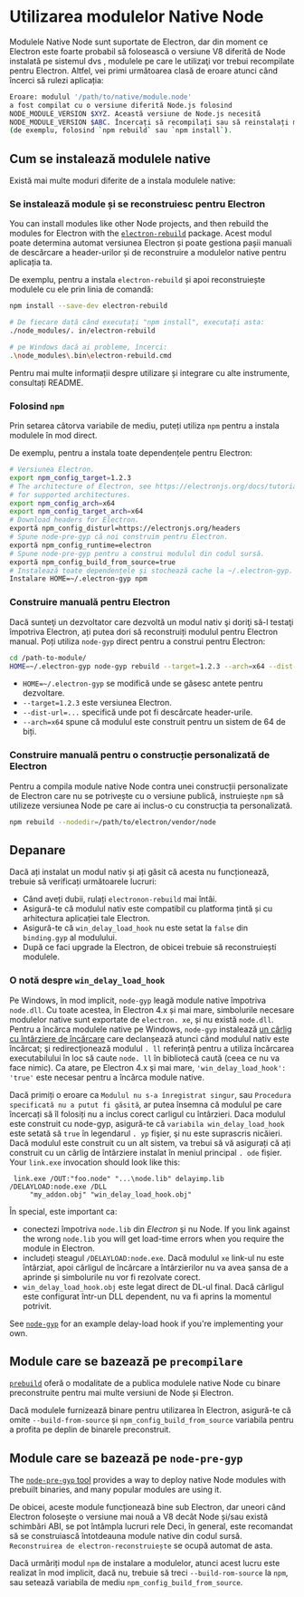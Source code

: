 # Utilizarea modulelor Native Node

Modulele Native Node sunt suportate de Electron, dar din moment ce Electron este foarte probabil să folosească o versiune V8 diferită de Node instalată pe sistemul dvs , modulele pe care le utilizaţi vor trebui recompilate pentru Electron. Altfel, vei primi următoarea clasă de eroare atunci când încerci să rulezi aplicația:

```sh
Eroare: modulul '/path/to/native/module.node'
a fost compilat cu o versiune diferită Node.js folosind
NODE_MODULE_VERSION $XYZ. Această versiune de Node.js necesită
NODE_MODULE_VERSION $ABC. Încercați să recompilați sau să reinstalați modulul
(de exemplu, folosind `npm rebuild` sau `npm install`).
```

## Cum se instalează modulele native

Există mai multe moduri diferite de a instala modulele native:

### Se instalează module și se reconstruiesc pentru Electron

You can install modules like other Node projects, and then rebuild the modules for Electron with the [`electron-rebuild`][electron-rebuild] package. Acest modul poate determina automat versiunea Electron și poate gestiona pașii manuali de descărcare a header-urilor și de reconstruire a modulelor native pentru aplicația ta.

De exemplu, pentru a instala `electron-rebuild` și apoi reconstruiește modulele cu ele prin linia de comandă:

```sh
npm install --save-dev electron-rebuild

# De fiecare dată când executați "npm install", executați asta:
./node_modules/. in/electron-rebuild

# pe Windows dacă ai probleme, încerci:
.\node_modules\.bin\electron-rebuild.cmd
```

Pentru mai multe informații despre utilizare și integrare cu alte instrumente, consultați README.

### Folosind `npm`

Prin setarea câtorva variabile de mediu, puteți utiliza `npm` pentru a instala modulele în mod direct.

De exemplu, pentru a instala toate dependențele pentru Electron:

```sh
# Versiunea Electron.
export npm_config_target=1.2.3
# The architecture of Electron, see https://electronjs.org/docs/tutorial/support#supported-platforms
# for supported architectures.
export npm_config_arch=x64
export npm_config_target_arch=x64
# Download headers for Electron.
exportă npm_config_disturl=https://electronjs.org/headers
# Spune node-pre-gyp că noi construim pentru Electron.
exportă npm_config_runtime=electron
# Spune node-pre-gyp pentru a construi modulul din codul sursă.
exportă npm_config_build_from_source=true
# Instalează toate dependențele și stochează cache la ~/.electron-gyp.
Instalare HOME=~/.electron-gyp npm
```

### Construire manuală pentru Electron

Dacă sunteţi un dezvoltator care dezvoltă un modul nativ şi doriţi să-l testaţi împotriva Electron, ați putea dori să reconstruiți modulul pentru Electron manual. Poți utiliza `node-gyp` direct pentru a construi pentru Electron:

```sh
cd /path-to-module/
HOME=~/.electron-gyp node-gyp rebuild --target=1.2.3 --arch=x64 --dist-url=https://electronjs.org/headers
```

* `HOME=~/.electron-gyp` se modifică unde se găsesc antete pentru dezvoltare.
* `--target=1.2.3` este versiunea Electron.
* `--dist-url=...` specifică unde pot fi descărcate header-urile.
* `--arch=x64` spune că modulul este construit pentru un sistem de 64 de biți.

### Construire manuală pentru o construcție personalizată de Electron

Pentru a compila module native Node contra unei construcții personalizate de Electron care nu se potrivește cu o versiune publică, instruiește `npm` să utilizeze versiunea Node pe care ai inclus-o cu construcția ta personalizată.

```sh
npm rebuild --nodedir=/path/to/electron/vendor/node
```

## Depanare

Dacă ați instalat un modul nativ și ați găsit că acesta nu funcționează, trebuie să verificați următoarele lucruri:

* Când aveți dubii, rulați `electronon-rebuild` mai întâi.
* Asigură-te că modulul nativ este compatibil cu platforma țintă și cu arhitectura aplicației tale Electron.
* Asigură-te că `win_delay_load_hook` nu este setat la `false` din `binding.gyp` al modulului.
* După ce faci upgrade la Electron, de obicei trebuie să reconstruiești modulele.

### O notă despre `win_delay_load_hook`

Pe Windows, în mod implicit, `node-gyp` leagă module native împotriva `node.dll`. Cu toate acestea, în Electron 4.x și mai mare, simbolurile necesare modulelor native sunt exportate de `electron. xe`, și nu există `node.dll`. Pentru a încărca modulele native pe Windows, `node-gyp` instalează [un cârlig cu întârziere de încărcare](https://msdn.microsoft.com/en-us/library/z9h1h6ty.aspx) care declanșează atunci când modulul nativ este încărcat; şi redirecţionează modulul `. ll` referință pentru a utiliza încărcarea executabilului în loc să caute `node. ll` în bibliotecă caută (ceea ce nu va face nimic). Ca atare, pe Electron 4.x și mai mare, `'win_delay_load_hook': 'true'` este necesar pentru a încărca module native.

Dacă primiți o eroare ca `Modulul nu s-a înregistrat singur`, sau `Procedura
specificată nu a putut fi găsită`, ar putea însemna că modulul pe care încercați să îl folosiți nu a inclus corect carligul cu întârzieri.  Daca modulul este construit cu node-gyp, asigură-te că `variabila win_delay_load_hook` este setată să `true` în legendarul `. yp` fişier, şi nu este suprascris nicăieri.  Dacă modulul este construit cu un alt sistem, va trebui să vă asigurați că ați construit cu un cârlig de întârziere instalat în meniul principal `. ode` fișier. Your `link.exe` invocation should look like this:

```plaintext
 link.exe /OUT:"foo.node" "...\node.lib" delayimp.lib /DELAYLOAD:node.exe /DLL
     "my_addon.obj" "win_delay_load_hook.obj"
```

În special, este important ca:

- conectezi împotriva `node.lib` din _Electron_ și nu Node. If you link against the wrong `node.lib` you will get load-time errors when you require the module in Electron.
- includeți steagul `/DELAYLOAD:node.exe`. Dacă modulul `xe` link-ul nu este întârziat, apoi cârligul de încărcare a întârzierilor nu va avea șansa de a aprinde și simbolurile nu vor fi rezolvate corect.
- `win_delay_load_hook.obj` este legat direct de DL-ul final. Dacă cârligul este configurat într-un DLL dependent, nu va fi aprins la momentul potrivit.

See [`node-gyp`](https://github.com/nodejs/node-gyp/blob/e2401e1395bef1d3c8acec268b42dc5fb71c4a38/src/win_delay_load_hook.cc) for an example delay-load hook if you're implementing your own.

## Module care se bazează pe `precompilare`

[`prebuild`](https://github.com/prebuild/prebuild) oferă o modalitate de a publica modulele native Node cu binare preconstruite pentru mai multe versiuni de Node și Electron.

Dacă modulele furnizează binare pentru utilizarea în Electron, asigură-te că omite `--build-from-source` și `npm_config_build_from_source` variabila pentru a profita pe deplin de binarele preconstruit.

## Module care se bazează pe `node-pre-gyp`

The [`node-pre-gyp` tool][node-pre-gyp] provides a way to deploy native Node modules with prebuilt binaries, and many popular modules are using it.

De obicei, aceste module funcționează bine sub Electron, dar uneori când Electron folosește o versiune mai nouă a V8 decât Node și/sau există schimbări ABI, se pot întâmpla lucruri rele Deci, în general, este recomandat să se construiască întotdeauna module native din codul sursă. `Reconstruirea de electron-reconstruiește` se ocupă automat de asta.

Dacă urmăriți modul `npm` de instalare a modulelor, atunci acest lucru este realizat în mod implicit, dacă nu, trebuie să treci `--build-rom-source` la `npm`, sau setează variabila de mediu `npm_config_build_from_source`.

[electron-rebuild]: https://github.com/electron/electron-rebuild
[node-pre-gyp]: https://github.com/mapbox/node-pre-gyp

